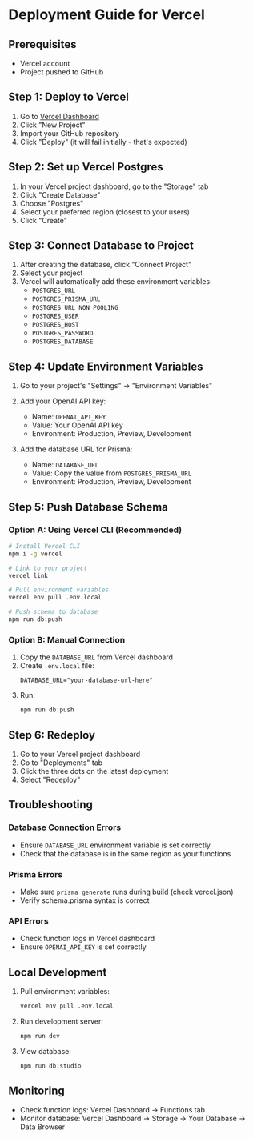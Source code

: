 # Deployment Guide for Vercel

## Prerequisites
- Vercel account
- Project pushed to GitHub

## Step 1: Deploy to Vercel

1. Go to [Vercel Dashboard](https://vercel.com/dashboard)
2. Click "New Project"
3. Import your GitHub repository
4. Click "Deploy" (it will fail initially - that's expected)

## Step 2: Set up Vercel Postgres

1. In your Vercel project dashboard, go to the "Storage" tab
2. Click "Create Database"
3. Choose "Postgres"
4. Select your preferred region (closest to your users)
5. Click "Create"

## Step 3: Connect Database to Project

1. After creating the database, click "Connect Project"
2. Select your project
3. Vercel will automatically add these environment variables:
   - `POSTGRES_URL`
   - `POSTGRES_PRISMA_URL` 
   - `POSTGRES_URL_NON_POOLING`
   - `POSTGRES_USER`
   - `POSTGRES_HOST`
   - `POSTGRES_PASSWORD`
   - `POSTGRES_DATABASE`

## Step 4: Update Environment Variables

1. Go to your project's "Settings" → "Environment Variables"
2. Add your OpenAI API key:
   - Name: `OPENAI_API_KEY`
   - Value: Your OpenAI API key
   - Environment: Production, Preview, Development

3. Add the database URL for Prisma:
   - Name: `DATABASE_URL`
   - Value: Copy the value from `POSTGRES_PRISMA_URL`
   - Environment: Production, Preview, Development

## Step 5: Push Database Schema

### Option A: Using Vercel CLI (Recommended)
```bash
# Install Vercel CLI
npm i -g vercel

# Link to your project
vercel link

# Pull environment variables
vercel env pull .env.local

# Push schema to database
npm run db:push
```

### Option B: Manual Connection
1. Copy the `DATABASE_URL` from Vercel dashboard
2. Create `.env.local` file:
   ```
   DATABASE_URL="your-database-url-here"
   ```
3. Run:
   ```bash
   npm run db:push
   ```

## Step 6: Redeploy

1. Go to your Vercel project dashboard
2. Go to "Deployments" tab
3. Click the three dots on the latest deployment
4. Select "Redeploy"

## Troubleshooting

### Database Connection Errors
- Ensure `DATABASE_URL` environment variable is set correctly
- Check that the database is in the same region as your functions

### Prisma Errors
- Make sure `prisma generate` runs during build (check vercel.json)
- Verify schema.prisma syntax is correct

### API Errors
- Check function logs in Vercel dashboard
- Ensure `OPENAI_API_KEY` is set correctly

## Local Development

1. Pull environment variables:
   ```bash
   vercel env pull .env.local
   ```

2. Run development server:
   ```bash
   npm run dev
   ```

3. View database:
   ```bash
   npm run db:studio
   ```

## Monitoring

- Check function logs: Vercel Dashboard → Functions tab
- Monitor database: Vercel Dashboard → Storage → Your Database → Data Browser 